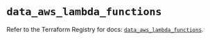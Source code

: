# `data_aws_lambda_functions`

Refer to the Terraform Registry for docs: [`data_aws_lambda_functions`](https://registry.terraform.io/providers/hashicorp/aws/4.67.0/docs/data-sources/lambda_functions).
